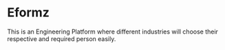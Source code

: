 # Eformz
This is an Engineering Platform where different industries will choose their respective and required person easily.
